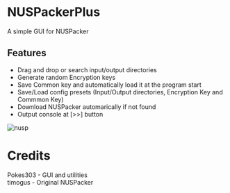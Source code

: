 # NUSPackerPlus
A simple GUI for NUSPacker

## Features
- Drag and drop or search input/output directories
- Generate random Encryption keys
- Save Common key and automatically load it at the program start
- Save/Load config presets (Input/Output directories, Encryption Key and Commmon Key)
- Download NUSPacker automarically if not found
- Output console at [>>] button

![nusp](https://user-images.githubusercontent.com/24766260/69335378-1dd1c500-0c5d-11ea-9f8a-8bd80c79079a.png)

# Credits
Pokes303 - GUI and utilities\
timogus - Original NUSPacker
